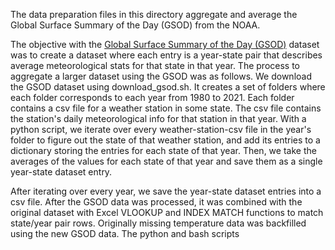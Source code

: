 The data preparation files in this directory aggregate and average the Global Surface Summary of the Day (GSOD) from the NOAA.

The objective with the [Global Surface Summary of the Day (GSOD)](https://www.ncei.noaa.gov/access/metadata/landing-page/bin/iso?id=gov.noaa.ncdc:C00516) dataset was to create a dataset where each entry is a year-state pair that describes average meteorological stats for that state in that year. The process to aggregate a larger dataset using the GSOD was as follows. We download the GSOD dataset using download_gsod.sh. It creates a set of folders where each folder corresponds to each year from 1980 to 2021. Each folder contains a csv file for a weather station in some state. The csv file contains the station's daily meteorological info for that station in that year. With a python script, we iterate over every weather-station-csv file in the year's folder to figure out the state of that weather station, and add its entries to a dictionary storing the entries for each state of that year. Then, we take the averages of the values for each state of that year and save them as a single year-state dataset entry.

After iterating over every year, we save the year-state dataset entries into a csv file. After the GSOD data was processed, it was combined with the original dataset with Excel VLOOKUP and INDEX MATCH functions to match state/year pair rows. Originally missing temperature data was backfilled using the new GSOD data. The python and bash scripts
